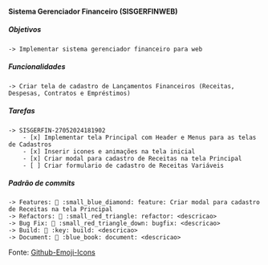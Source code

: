 #### Sistema Gerenciador Financeiro (SISGERFINWEB)

##### Objetivos

    -> Implementar sistema gerenciador financeiro para web

##### Funcionalidades

    -> Criar tela de cadastro de Lançamentos Financeiros (Receitas, Despesas, Contratos e Empréstimos)

##### Tarefas

    -> SISGERFIN-27052024181902
        - [x] Implementar tela Principal com Header e Menus para as telas de Cadastros
        - [x] Inserir icones e animações na tela inicial
        - [x] Criar modal para cadastro de Receitas na tela Principal
        - [ ] Criar formulario de cadastro de Receitas Variáveis

##### Padrão de _commits_

    -> Features: 🔹 :small_blue_diamond: feature: Criar modal para cadastro de Receitas na tela Principal
    -> Refactors: 🔺 :small_red_triangle: refactor: <descricao>
    -> Bug Fix: 🔻 :small_red_triangle_down: bugfix: <descricao>
    -> Build: 🔑 :key: build: <descricao>
    -> Document: 📘 :blue_book: document: <descricao>

Fonte: [Github-Emoji-Icons](https://github.com/scotch-io/All-Github-Emoji-Icons/tree/master)